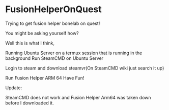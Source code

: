 # FusionHelperOnQuest
Trying to get fusion helper bonelab on quest!

You might be asking yourself how?

Well this is what I think,

Running Ubuntu Server on a termux session that is running in the background
Run SteamCMD on Ubuntu Server

Login to steam and download steamvr(On SteamCMD wiki just search it up)

Run Fusion Helper ARM 64
Have Fun!


Update:

SteamCMD does not work and Fusion Helper Arm64 was taken down before I downloaded it.
